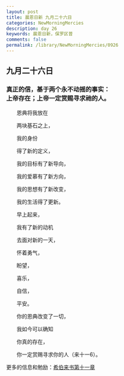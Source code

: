 ```yaml
---
layout: post
title: 晨恩日新 九月二十六日
categories: NewMorningMercies
description: day 26
keywords: 晨恩日新，保罗区普
comments: false
permalink: /library/NewMorningMercies/0926
---
```


## 九月二十六日

### 真正的信，基于两个永不动摇的事实： <br> 上帝存在；上帝一定赏赐寻求祂的人。

&emsp;&emsp;恩典将我放在

&emsp;&emsp;两块基石之上，

&emsp;&emsp;我的身份

&emsp;&emsp;得了新的定义，

&emsp;&emsp;我的目标有了新导向，

&emsp;&emsp;我的爱慕有了新方向，

&emsp;&emsp;我的思想有了新改变，

&emsp;&emsp;我的生活得了更新。

&emsp;&emsp;早上起来，

&emsp;&emsp;我有了新的动机

&emsp;&emsp;去面对新的一天，

&emsp;&emsp;怀着勇气，

&emsp;&emsp;盼望，

&emsp;&emsp;喜乐，

&emsp;&emsp;自信，

&emsp;&emsp;平安。

&emsp;&emsp;你的恩典改变了一切，

&emsp;&emsp;我如今可以确知

&emsp;&emsp;你真的存在，

&emsp;&emsp;你一定赏赐寻求你的人（来十一6）。

更多的信息和勉励：[希伯来书第十一章]()
